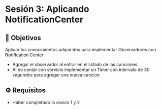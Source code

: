 
# Sesión 3: Aplicando NotificationCenter

## :dart: Objetivos

Aplicar los conocimientos adquiridos para implementar Observadores con Notification Center

- Agregar el observador al entrar en el listado de las canciones
- Al no contar con servicio implementar un Timer con intervalo de 30 segundos para agregar una nueva cancion

## ⚙ Requisitos

+ Haber completado la sesion 1 y 2




